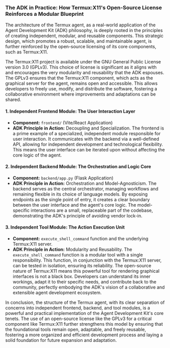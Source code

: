 ### The ADK in Practice: How Termux:X11's Open-Source License Reinforces a Modular Blueprint

The architecture of the Termux agent, as a real-world application of the Agent Development Kit (ADK) philosophy, is deeply rooted in the principles of creating independent, modular, and reusable components. This strategic design, which promotes a robust, scalable, and maintainable agent, is further reinforced by the open-source licensing of its core components, such as Termux:X11.

The Termux:X11 project is available under the GNU General Public License version 3.0 (GPLv3). This choice of license is significant as it aligns with and encourages the very modularity and reusability that the ADK espouses. The GPLv3 ensures that the Termux:X11 component, which acts as the graphical server for the agent, remains open and accessible. This allows developers to freely use, modify, and distribute the software, fostering a collaborative environment where improvements and adaptations can be shared.

#### **1. Independent Frontend Module: The User Interaction Layer**

*   **Component:** `frontend/` (Vite/React Application)
*   **ADK Principle in Action:** Decoupling and Specialization. The frontend is a prime example of a specialized, independent module responsible for user interaction. It communicates with the backend via a well-defined API, allowing for independent development and technological flexibility. This means the user interface can be iterated upon without affecting the core logic of the agent.

#### **2. Independent Backend Module: The Orchestration and Logic Core**

*   **Component:** `backend/app.py` (Flask Application)
*   **ADK Principle in Action:** Orchestration and Model-Agnosticism. The backend serves as the central orchestrator, managing workflows and remaining flexible in its choice of language models. By exposing endpoints as the single point of entry, it creates a clear boundary between the user interface and the agent's core logic. The model-specific interactions are a small, replaceable part of the codebase, demonstrating the ADK's principle of avoiding vendor lock-in.

#### **3. Independent Tool Module: The Action Execution Unit**

*   **Component:** `execute_shell_command` function and the underlying Termux:X11 server.
*   **ADK Principle in Action:** Modularity and Reusability. The `execute_shell_command` function is a modular tool with a single responsibility. This function, in conjunction with the Termux:X11 server, can be tested in isolation, ensuring its reliability. The open-source nature of Termux:X11 means this powerful tool for rendering graphical interfaces is not a black box. Developers can understand its inner workings, adapt it to their specific needs, and contribute back to the community, perfectly embodying the ADK's vision of a collaborative and extensible agent development ecosystem.

In conclusion, the structure of the Termux agent, with its clear separation of concerns into independent frontend, backend, and tool modules, is a powerful and practical implementation of the Agent Development Kit's core tenets. The use of an open-source license like the GPLv3 for a critical component like Termux:X11 further strengthens this model by ensuring that the foundational tools remain open, adaptable, and freely reusable, fostering a more organized and efficient development process and laying a solid foundation for future expansion and adaptation.
